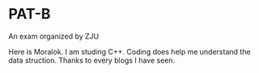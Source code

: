 # PAT-B
An exam organized by ZJU

Here is Moralok. I am studing C++.
Coding does help me understand the data struction.
Thanks to every blogs I have seen.
